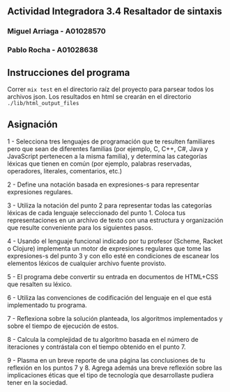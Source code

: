 ## Actividad Integradora 3.4 Resaltador de sintaxis

### Miguel Arriaga - A01028570

### Pablo Rocha - A01028638

## Instrucciones del programa

Correr `mix test` en el directorio raíz del proyecto para parsear todos los archivos json. Los resultados en html se crearán en el directorio `./lib/html_output_files`

## Asignación

1 - Selecciona tres lenguajes de programación que te resulten familiares pero que sean de diferentes familias (por ejemplo, C, C++, C#, Java y JavaScript pertenecen a la misma familia), y determina las categorías léxicas que tienen en común (por ejemplo, palabras reservadas, operadores, literales, comentarios, etc.)

2 - Define una notación basada en expresiones-s para representar expresiones regulares.

3 - Utiliza la notación del punto 2 para representar todas las categorías léxicas de cada lenguaje seleccionado del punto 1. Coloca tus representaciones en un archivo de texto con una estructura y organización que resulte conveniente para los siguientes pasos.

4 - Usando el lenguaje funcional indicado por tu profesor (Scheme, Racket o Clojure) implementa un motor de expresiones regulares que tome las expresiones-s del punto 3 y con ello esté en condiciones de escanear los elementos léxicos de cualquier archivo fuente provisto.

5 - El programa debe convertir su entrada en documentos de HTML+CSS que resalten su léxico.

6 - Utiliza las convenciones de codificación del lenguaje en el que está implementado tu programa.

7 - Reflexiona sobre la solución planteada, los algoritmos implementados y sobre el tiempo de ejecución de estos.

8 - Calcula la complejidad de tu algoritmo basada en el número de iteraciones y contrástala con el tiempo obtenido en el punto 7.

9 - Plasma en un breve reporte de una página las conclusiones de tu reflexión en los puntos 7 y 8. Agrega además una breve reflexión sobre las implicaciones éticas que el tipo de tecnología que desarrollaste pudiera tener en la sociedad.
